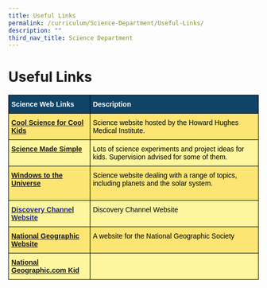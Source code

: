 ```yaml
---
title: Useful Links
permalink: /curriculum/Science-Department/Useful-Links/
description: ""
third_nav_title: Science Department
---
```


Useful Links
============

<style type="text/css">
.tg  {border-collapse:collapse;border-spacing:0;}
.tg td{border-color:black;border-style:solid;border-width:1px;font-family:Arial, sans-serif;font-size:14px;
  overflow:hidden;padding:10px 5px;word-break:normal;}
.tg th{border-color:black;border-style:solid;border-width:1px;font-family:Arial, sans-serif;font-size:14px;
  font-weight:normal;overflow:hidden;padding:10px 5px;word-break:normal;}
.tg .tg-auud{background-color:#FDF69E;color:#505050;text-align:left;vertical-align:top}
.tg .tg-1vm2{background-color:#FCE573;color:#20248D;font-weight:bold;text-align:left;vertical-align:top}
.tg .tg-un07{background-color:#104366;color:#FFF;font-weight:bold;text-align:left;vertical-align:top}
.tg .tg-hoi2{background-color:#FCE573;color:#505050;text-align:left;vertical-align:top}
.tg .tg-9n0n{background-color:#FDF69E;color:#20248D;font-weight:bold;text-align:left;vertical-align:top}
</style>
<table class="tg">
<thead>
  <tr>
    <th class="tg-un07"><span style="color:#FFF">Science Web Links</span></th>
    <th class="tg-un07"><span style="color:#FFF">Description</span></th>
  </tr>
</thead>
<tbody>
  <tr>
    <td class="tg-1vm2"><a href="https://www.hhmi.org/coolscience" target="_blank" rel="noopener noreferrer">Cool Science for Cool Kids</a><br></td>
    <td class="tg-hoi2"><span style="color:#000">Science website hosted by the Howard Hughes Medical Institute.</span></td>
  </tr>
  <tr>
    <td class="tg-9n0n"><a href="https://www.sciencemadesimple.com/" target="_blank" rel="noopener noreferrer">Science Made Simple</a>                  </td>
    <td class="tg-auud"><span style="color:#000">Lots of science experiments and project ideas for kids. Supervision advised for some of them.</span></td>
  </tr>
  <tr>
    <td class="tg-1vm2"><a href="https://www.windows2universe.org/" target="_blank" rel="noopener noreferrer">Windows to the Universe</a><br><br></td>
    <td class="tg-hoi2"><span style="color:#000">Science website dealing with a range of topics, including planets and the solar system.</span></td>
  </tr>
  <tr>
    <td class="tg-9n0n"><a href="https://www.discoverychannelasia.com/"><span style="text-decoration:none;color:#20248D">Discovery Channel Website</span></a><br></td>
    <td class="tg-auud"><span style="color:#000">Discovery Channel Website</span></td>
  </tr>
  <tr>
    <td class="tg-1vm2"><a href="https://www.nationalgeographic.com/" target="_blank" rel="noopener noreferrer">National Geographic Website</a><br></td>
    <td class="tg-hoi2"><span style="color:#000">A website for the National Geographic Society</span></td>
  </tr>
  <tr>
    <td class="tg-9n0n"><a href="https://kids.nationalgeographic.com/" target="_blank" rel="noopener noreferrer">National Geographic.com Kid</a><br></td>
    <td class="tg-auud"> </td>
  </tr>
</tbody>
</table>